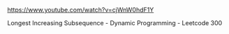 https://www.youtube.com/watch?v=cjWnW0hdF1Y

Longest Increasing Subsequence - Dynamic Programming - Leetcode 300
